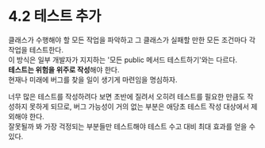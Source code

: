 # 4.2 테스트 추가

클래스가 수행해야 할 모든 작업을 파악하고 그 클래스가 실패할 만한 모든 조건마다 각 작업을 테스트한다.  
이 방식은 일부 개발자가 지지하는 '모든 public 메서드 테스트하기'와는 다르다.  
**테스트는 위험을 위주로 작성**해야 한다.  
현재나 미래에 버그를 찾을 일이 생기게 마련임을 명심하자.

너무 많은 테스트를 작성하려다 보면 초반에 질려서 오히려 테스트를 필요한 만큼도 작성하지 못하게 되므로, 버그 가능성이 거의 없는 부분은 애당초 테스트 작성 대상에서 제외해야 한다.  
잘못될까 봐 가장 걱정되는 부분들만 테스트해야 테스트 수고 대비 최대 효과를 얻을 수 있다.
